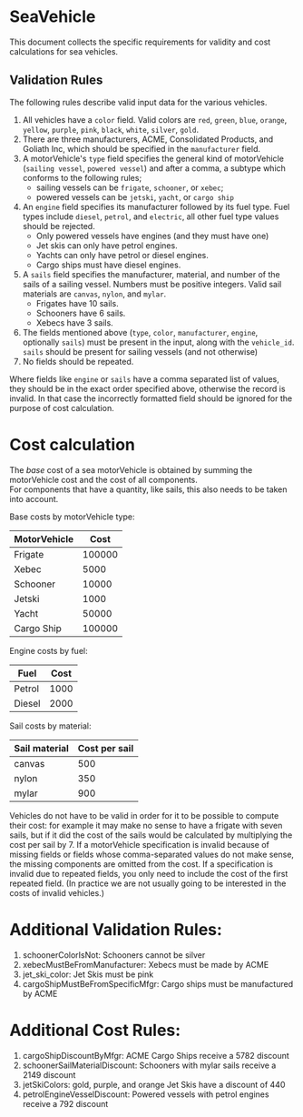# SeaVehicle

This document collects the specific requirements for validity and cost calculations for sea vehicles.

## Validation Rules

The following rules describe valid input data for the various vehicles.

1. All vehicles have a `color` field.  Valid colors are `red`, `green`, `blue`, `orange`, `yellow`, `purple`, `pink`,
   `black`, `white`, `silver`, `gold`.
2. There are three manufacturers, ACME, Consolidated Products, and Goliath Inc, which should be specified in the
   `manufacturer` field.
3. A motorVehicle's `type` field specifies the general kind of motorVehicle (`sailing vessel`, `powered vessel`) and after a comma, a
   subtype which conforms to the following rules;
    * sailing vessels can be `frigate`, `schooner`, or `xebec`;
    * powered vessels can be `jetski`, `yacht`, or `cargo ship`
4. An `engine` field specifies its manufacturer followed by its fuel type. Fuel types include `diesel`, `petrol`, and
   `electric`, all other fuel type values should be rejected. 
    * Only powered vessels have engines (and they must have one)
    * Jet skis can only have petrol engines.
    * Yachts can only have petrol or diesel engines.
    * Cargo ships must have diesel engines.
5. A `sails` field specifies the manufacturer, material, and number of the sails of a sailing vessel.  Numbers must be positive integers.  Valid sail 
   materials are `canvas`, `nylon`, and `mylar`.
    * Frigates have 10 sails.
    * Schooners have 6 sails.
    * Xebecs have 3 sails. 
6. The fields mentioned above (`type`, `color`, `manufacturer`, `engine`, optionally `sails`) must be present in the input,
   along with the `vehicle_id`.  `sails` should be present for sailing vessels (and not otherwise)
7. No fields should be repeated.

Where fields like `engine` or `sails` have a comma separated list of values, they should be in the exact
order specified above, otherwise the record is invalid.  In that case the incorrectly formatted field should be ignored
for the purpose of cost calculation.  

# Cost calculation

The *base* cost of a sea motorVehicle is obtained by summing the motorVehicle cost and the cost of all components.  
For components that have a quantity, like sails, this also needs to be taken into account.


Base costs by motorVehicle type:

| MotorVehicle          | Cost   |
|------------------|--------|
| Frigate          | 100000 |
| Xebec            | 5000   |
| Schooner         | 10000  |
| Jetski           | 1000   |
| Yacht            | 50000  |
| Cargo Ship       | 100000 |

Engine costs by fuel:

| Fuel   | Cost |
|--------|------|
| Petrol | 1000 |
| Diesel | 2000 |


Sail costs by material:

| Sail material | Cost per sail |
|---------------|---------------|
| canvas        | 500           |
| nylon         | 350           |
| mylar         | 900           |

Vehicles do not have to be valid in order for it to be possible to compute their cost: for example it may make no sense
to have a frigate with seven sails, but if it did the cost of the sails would be calculated by
multiplying the cost per sail by 7.  If a motorVehicle specification is invalid because of missing fields or fields whose
comma-separated values do not make sense, the missing components
are omitted from the cost.  If a specification is invalid due to repeated fields, you only need to include the cost of the first
repeated field.  (In practice we are not usually going to be interested in the costs of invalid vehicles.)

# Additional Validation Rules:
1. schoonerColorIsNot: Schooners cannot be silver
2. xebecMustBeFromManufacturer: Xebecs must be made by ACME
3. jet_ski_color: Jet Skis must be pink
4. cargoShipMustBeFromSpecificMfgr: Cargo ships must be manufactured by ACME

# Additional Cost Rules:
1. cargoShipDiscountByMfgr: ACME Cargo Ships receive a 5782 discount
2. schoonerSailMaterialDiscount: Schooners with mylar sails receive a 2149 discount
3. jetSkiColors: gold, purple, and orange Jet Skis have a discount of 440
4. petrolEngineVesselDiscount: Powered vessels with petrol engines receive a 792 discount